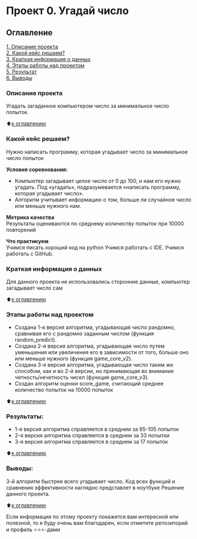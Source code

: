# Проект 0. Угадай число

## Оглавление  
[1. Описание проекта](.README.md#Описание-проекта)  
[2. Какой кейс решаем?](.README.md#Какой-кейс-решаем)  
[3. Краткая информация о данных](.README.md#Краткая-информация-о-данных)  
[4. Этапы работы над проектом](.README.md#Этапы-работы-над-проектом)  
[5. Результат](.README.md#Результат)    
[6. Выводы](.README.md#Выводы) 

### Описание проекта    
Угадать загаданное компьютером число за минимальное число попыток.

:arrow_up:[к оглавлению](_)


### Какой кейс решаем?    
Нужно написать программу, которая угадывает число за минимальное число попыток

**Условия соревнования:**  
- Компьютер загадывает целое число от 0 до 100, и нам его нужно угадать. Под «угадать», подразумевается «написать программу, которая угадывает число».
- Алгоритм учитывает информацию о том, больше ли случайное число или меньше нужного нам.

**Метрика качества**     
Результаты оцениваются по среднему количеству попыток при 10000 повторений

**Что практикуем**     
Учимся писать хороший код на python
Учимся работать с IDE.
Учимся работать с GitHub.


### Краткая информация о данных
Для данного проекта не использовались сторонние данные, компьютер загадывает число сам
  
:arrow_up:[к оглавлению](.README.md#Оглавление)


### Этапы работы над проектом  
* Создана 1-я версия алгоритма, угадывающая число рандомно, сравнивая его с рандомно заданным числом (функция random_predict).
* Создана 2-я версия алгоритма, угадывающая число путем уменьшения или увеличения его в зависимости от того, больше оно или меньше нужного (функция game_core_v2).
* Создана 3-я версия алгоритма, угадывающая число таким же способом, как и во 2-й версии, но принимающая во внимание четность/нечетность чисел (функция game_core_v3).
* Создан алгоритм оценки score_game, считающий среднее количество попыток на 10000 попыток

:arrow_up:[к оглавлению](.README.md#Оглавление)


### Результаты:  
* 1-я версия алгоритма справляется в среднем за 95-105 попыток
* 2-я версия алгоритма справляется в среднем за 33 попытки
* 3-я версия алгоритма справляется в среднем за 17 попыток

:arrow_up:[к оглавлению](.README.md#Оглавление)


### Выводы:  
3-й алгоритм быстрее всего угадывает число. 
Код всех функций и сравнения эффективности наглядно представлет в ноутбуке Решение данного проекта. 

:arrow_up:[к оглавлению](.README.md#Оглавление)


Если информация по этому проекту покажется вам интересной или полезной, то я буду очень вам благодарен, если отметите репозиторий и профиль ⭐️⭐️⭐️-дами